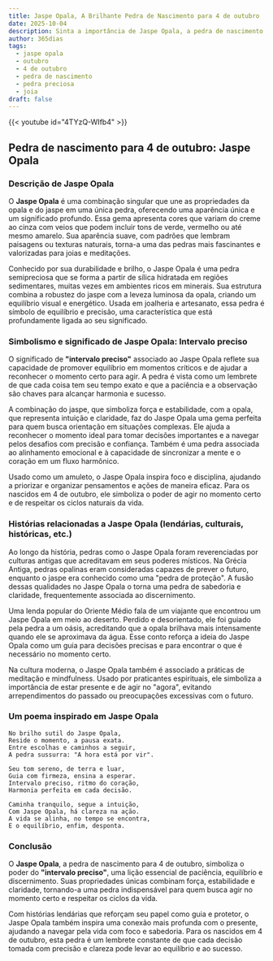 ```yaml
---
title: Jaspe Opala, A Brilhante Pedra de Nascimento para 4 de outubro
date: 2025-10-04
description: Sinta a importância de Jaspe Opala, a pedra de nascimento de 4 de outubro que simboliza Intervalo preciso. Deixe que sua beleza e significado iluminem seu dia.
author: 365dias
tags:
  - jaspe opala
  - outubro
  - 4 de outubro
  - pedra de nascimento
  - pedra preciosa
  - joia
draft: false
---
```


{{< youtube id="4TYzQ-WIfb4" >}}

## Pedra de nascimento para 4 de outubro: Jaspe Opala

### Descrição de Jaspe Opala

O **Jaspe Opala** é uma combinação singular que une as propriedades da opala e do jaspe em uma única pedra, oferecendo uma aparência única e um significado profundo. Essa gema apresenta cores que variam do creme ao cinza com veios que podem incluir tons de verde, vermelho ou até mesmo amarelo. Sua aparência suave, com padrões que lembram paisagens ou texturas naturais, torna-a uma das pedras mais fascinantes e valorizadas para joias e meditações.

Conhecido por sua durabilidade e brilho, o Jaspe Opala é uma pedra semipreciosa que se forma a partir de sílica hidratada em regiões sedimentares, muitas vezes em ambientes ricos em minerais. Sua estrutura combina a robustez do jaspe com a leveza luminosa da opala, criando um equilíbrio visual e energético. Usada em joalheria e artesanato, essa pedra é símbolo de equilíbrio e precisão, uma característica que está profundamente ligada ao seu significado.

### Simbolismo e significado de Jaspe Opala: Intervalo preciso

O significado de **"intervalo preciso"** associado ao Jaspe Opala reflete sua capacidade de promover equilíbrio em momentos críticos e de ajudar a reconhecer o momento certo para agir. A pedra é vista como um lembrete de que cada coisa tem seu tempo exato e que a paciência e a observação são chaves para alcançar harmonia e sucesso.

A combinação do jaspe, que simboliza força e estabilidade, com a opala, que representa intuição e claridade, faz do Jaspe Opala uma gema perfeita para quem busca orientação em situações complexas. Ele ajuda a reconhecer o momento ideal para tomar decisões importantes e a navegar pelos desafios com precisão e confiança. Também é uma pedra associada ao alinhamento emocional e à capacidade de sincronizar a mente e o coração em um fluxo harmônico.

Usado como um amuleto, o Jaspe Opala inspira foco e disciplina, ajudando a priorizar e organizar pensamentos e ações de maneira eficaz. Para os nascidos em 4 de outubro, ele simboliza o poder de agir no momento certo e de respeitar os ciclos naturais da vida.

### Histórias relacionadas a Jaspe Opala (lendárias, culturais, históricas, etc.)

Ao longo da história, pedras como o Jaspe Opala foram reverenciadas por culturas antigas que acreditavam em seus poderes místicos. Na Grécia Antiga, pedras opalinas eram consideradas capazes de prever o futuro, enquanto o jaspe era conhecido como uma "pedra de proteção". A fusão dessas qualidades no Jaspe Opala o torna uma pedra de sabedoria e claridade, frequentemente associada ao discernimento.

Uma lenda popular do Oriente Médio fala de um viajante que encontrou um Jaspe Opala em meio ao deserto. Perdido e desorientado, ele foi guiado pela pedra a um oásis, acreditando que a opala brilhava mais intensamente quando ele se aproximava da água. Esse conto reforça a ideia do Jaspe Opala como um guia para decisões precisas e para encontrar o que é necessário no momento certo.

Na cultura moderna, o Jaspe Opala também é associado a práticas de meditação e mindfulness. Usado por praticantes espirituais, ele simboliza a importância de estar presente e de agir no "agora", evitando arrependimentos do passado ou preocupações excessivas com o futuro.

### Um poema inspirado em Jaspe Opala

```
No brilho sutil do Jaspe Opala,  
Reside o momento, a pausa exata.  
Entre escolhas e caminhos a seguir,  
A pedra sussurra: "A hora está por vir".  

Seu tom sereno, de terra e luar,  
Guia com firmeza, ensina a esperar.  
Intervalo preciso, ritmo do coração,  
Harmonia perfeita em cada decisão.  

Caminha tranquilo, segue a intuição,  
Com Jaspe Opala, há clareza na ação.  
A vida se alinha, no tempo se encontra,  
E o equilíbrio, enfim, desponta.
```

### Conclusão

O **Jaspe Opala**, a pedra de nascimento para 4 de outubro, simboliza o poder do **"intervalo preciso"**, uma lição essencial de paciência, equilíbrio e discernimento. Suas propriedades únicas combinam força, estabilidade e claridade, tornando-a uma pedra indispensável para quem busca agir no momento certo e respeitar os ciclos da vida.

Com histórias lendárias que reforçam seu papel como guia e protetor, o Jaspe Opala também inspira uma conexão mais profunda com o presente, ajudando a navegar pela vida com foco e sabedoria. Para os nascidos em 4 de outubro, esta pedra é um lembrete constante de que cada decisão tomada com precisão e clareza pode levar ao equilíbrio e ao sucesso.